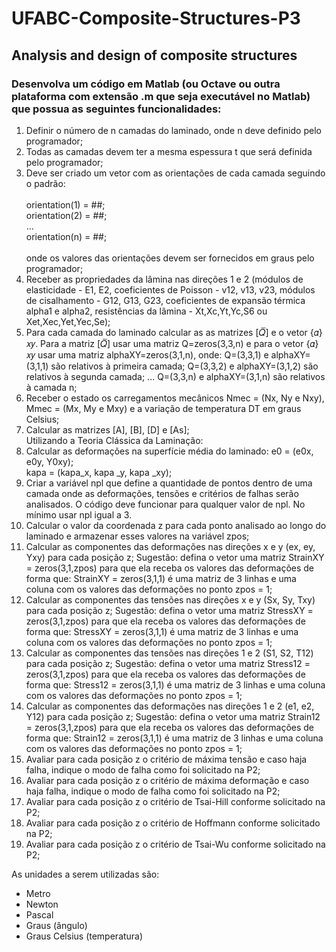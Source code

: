 # UFABC-Composite-Structures-P3
## Analysis and design of composite structures

### Desenvolva um código em Matlab (ou Octave ou outra plataforma com extensão .m que seja executável no Matlab) que possua as seguintes funcionalidades: 
1. Definir o número de n camadas do laminado, onde n deve definido pelo programador;  
2. Todas as camadas devem ter a mesma espessura t que será definida pelo programador;  
3. Deve ser criado um vetor com as orientações de cada camada seguindo o padrão: 
<br><br>
orientation(1) = ##; <br>
orientation(2) = ##; <br>
... <br>
orientation(n) = ##;
<br><br>
onde os valores das orientações devem ser fornecidos em graus pelo programador; 
5. Receber as propriedades da lâmina nas direções 1 e 2 (módulos de elasticidade - E1, 
E2, coeficientes de Poisson - v12, v13, v23, módulos de cisalhamento - G12, G13, G23, 
coeficientes de expansão térmica alpha1 e alpha2, resistências da lâmina - Xt,Xc,Yt,Yc,S6 
ou  Xet,Xec,Yet,Yec,Se); 
6. Para cada camada do laminado calcular as as matrizes [𝑄̅] e o vetor {𝛼}𝑥𝑦. 
Para a matriz [𝑄̅] usar uma matriz Q=zeros(3,3,n) e para o vetor {𝛼}𝑥𝑦 usar uma matriz 
alphaXY=zeros(3,1,n), onde: 
Q=(3,3,1) e alphaXY=(3,1,1) são relativos à primeira camada; 
Q=(3,3,2) e alphaXY=(3,1,2) são relativos à segunda camada; 
... 
Q=(3,3,n) e alphaXY=(3,1,n) são relativos à camada n; 
7. Receber o estado os carregamentos mecânicos Nmec = (Nx, Ny e Nxy), Mmec = (Mx, 
My e Mxy) e a variação de temperatura DT em graus Celsius; 
8. Calcular as matrizes [A], [B], [D] e [As];  
Utilizando a Teoria Clássica da Laminação: 
9. Calcular as deformações na superfície média do laminado: 
e0 = (e0x, e0y, Y0xy);  
kapa = (kapa_x, kapa _y, kapa _xy); 
10. Criar a variável npl que define a quantidade de pontos dentro de uma camada onde as 
deformações, tensões e critérios de falhas serão analisados. O código deve funcionar para 
qualquer valor de npl. No mínimo usar npl igual a 3. 
11. Calcular o valor da coordenada z para cada ponto analisado ao longo do laminado e 
armazenar esses valores na variável zpos; 
12. Calcular as componentes das deformações nas direções x e y (ex, ey, Yxy) para cada 
posição z; 
Sugestão: defina o vetor uma matriz StrainXY = zeros(3,1,zpos) para que ela receba os 
valores das deformações de forma que: 
StrainXY = zeros(3,1,1) é uma matriz de 3 linhas e uma coluna com os valores das 
deformações no ponto zpos = 1; 
13. Calcular as componentes das tensões nas direções x e y (Sx, Sy, Txy) para cada 
posição z; 
Sugestão: defina o vetor uma matriz StressXY = zeros(3,1,zpos) para que ela receba os 
valores das deformações de forma que: 
StressXY = zeros(3,1,1) é uma matriz de 3 linhas e uma coluna com os valores das 
deformações no ponto zpos = 1; 
14. Calcular as componentes das tensões nas direções 1 e 2 (S1, S2, T12) para cada 
posição z; 
Sugestão: defina o vetor uma matriz Stress12 = zeros(3,1,zpos) para que ela receba os 
valores das deformações de forma que: 
Stress12 = zeros(3,1,1) é uma matriz de 3 linhas e uma coluna com os valores das 
deformações no ponto zpos = 1; 
15. Calcular as componentes das deformações nas direções 1 e 2 (e1, e2, Y12) para cada 
posição z; 
Sugestão: defina o vetor uma matriz Strain12 = zeros(3,1,zpos) para que ela receba os 
valores das deformações de forma que: 
Strain12 = zeros(3,1,1) é uma matriz de 3 linhas e uma coluna com os valores das 
deformações no ponto zpos = 1; 
16. Avaliar para cada posição z o critério de máxima tensão e caso haja falha, indique o 
modo de falha como foi solicitado na P2; 
17. Avaliar para cada posição z o critério de máxima deformação e caso haja falha, 
indique o modo de falha como foi solicitado na P2; 
18. Avaliar para cada posição z o critério de Tsai-Hill conforme solicitado na P2; 
19. Avaliar para cada posição z o critério de Hoffmann conforme solicitado na P2; 
20. Avaliar para cada posição z o critério de Tsai-Wu conforme solicitado na P2;

As unidades a serem utilizadas são: 
* Metro 
* Newton 
* Pascal 
* Graus (ângulo) 
* Graus Celsius (temperatura)

